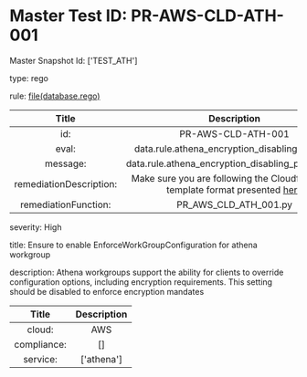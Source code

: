 



# Master Test ID: PR-AWS-CLD-ATH-001


Master Snapshot Id: ['TEST_ATH']

type: rego

rule: [file(database.rego)]  
  
  
  
  

|Title|Description|
| :---: | :---: |
|id: |PR-AWS-CLD-ATH-001|
|eval: |data.rule.athena_encryption_disabling_prevent|
|message: |data.rule.athena_encryption_disabling_prevent_err|
|remediationDescription: |Make sure you are following the Cloudformation template format presented <a href='https://docs.aws.amazon.com/AWSCloudFormation/latest/UserGuide/aws-resource-docdb-dbcluster.html#cfn-docdb-dbcluster-storageencrypted' target='_blank'>here</a>|
|remediationFunction: |PR_AWS_CLD_ATH_001.py|


severity: High

title: Ensure to enable EnforceWorkGroupConfiguration for athena workgroup

description: Athena workgroups support the ability for clients to override configuration options, including encryption requirements. This setting should be disabled to enforce encryption mandates  
  
  

|Title|Description|
| :---: | :---: |
|cloud: |AWS|
|compliance: |[]|
|service: |['athena']|



[file(database.rego)]: https://github.com/prancer-io/prancer-compliance-test/tree/master/aws/cloud/database.rego
